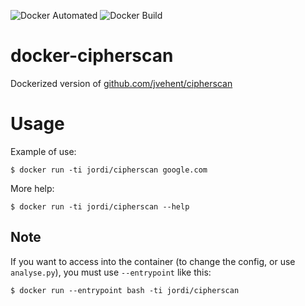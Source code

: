 ![Docker Automated](https://img.shields.io/docker/automated/jordi/cipherscan.svg)
![Docker Build](https://img.shields.io/docker/build/jordi/cipherscan.svg)

# docker-cipherscan

Dockerized version of [github.com/jvehent/cipherscan](https://github.com/jvehent/cipherscan)

# Usage

Example of use:

```
$ docker run -ti jordi/cipherscan google.com
```

More help:

```
$ docker run -ti jordi/cipherscan --help
```

## Note

If you want to access into the container (to change the config, or use `analyse.py`), you must use `--entrypoint` like this:

```
$ docker run --entrypoint bash -ti jordi/cipherscan 
```
